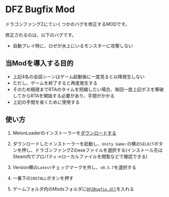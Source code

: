 # DFZ Bugfix Mod

ドラゴンファングZにていくつかのバグを修正するMODです。

修正されるのは、以下のバグです。

- 自動プレイ時に、ロゼが水上にいるモンスターに攻撃しない

## 当Modを導入する目的
- 上記4名の会話シーンはゲーム起動後に一度見ると以降発生しない
- ただし、ゲームを終了すると再度発生する
- そのため極限までRTAのタイムを短縮したい場合、毎回一度上記ボスを撃破してからRTAを開始する必要があり、手間がかかる
- 上記の手間を省くために使用する

## 使い方
1. MelonLoaderのインストーラーを[ダウンロードする](https://github.com/LavaGang/MelonLoader.Installer/releases/latest/download/MelonLoader.Installer.exe)

2. ダウンロードしたインストーラーを起動し、`Unity Game:`の横の`SELECT`ボタンを押し、ドラゴンファングZのexeファイルを選択する(インストール先はSteam内でプロパティ→ローカルファイルを閲覧などで確認できる)

3. Version横の`Latest`チェックマークを外し、`v0.5.7`を選択する

4. 一番下の`INSTALL`ボタンを押す

5. ゲームフォルダ内のModsフォルダに[`DFZBugfix.dll`](https://github.com/yagamuu/speedrun/blob/master/DragonFangZ/Mod/DFZBugfix/DFZBugfixMod.dll)を入れる